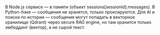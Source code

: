 В Node.js сервисе — в памяти (объект sessions[sessionId].messages).
В Python-бэке — сообщения не хранятся, только проксируются.
Для AI и поиска по истории — сообщения могут попадать в векторное хранилище (Qdrant) через secure RAG engine, но там хранится только эмбеддинг (вектор), а не сырой текст.
